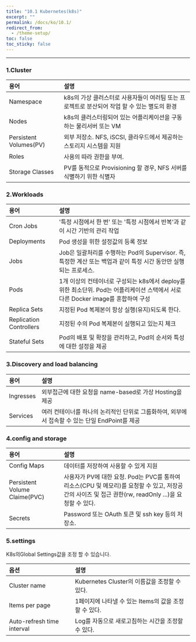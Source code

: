 ```yaml
---
title: "10.1 Kubernetes(k8s)"
excerpt: ""
permalink: /docs/ko/10.1/
redirect_from:
  - /theme-setup/
toc: false
toc_sticky: false
---
```


---
### 1.Cluster

| 용어 | 설명 |
| :--- | :--- |
| Namespace | k8s의 가상 클러스터로 사용자들이 여러팀 또는 프로젝트로 분산되어 작업 할 수 있는 별도의 환경 |
| Nodes | k8s의 클러스터링되어 있는 어플리케이션을 구동하는 물리서버 또는 VM |
| Persistent Volumes\(PV\) | 외부 저장소. NFS, iSCSI, 클라우드에서 제공하는 스토리지 시스템을 지원 |
| Roles | 사용의 따라 권한을 부여. |
| Storage Classes | PV를 동적으로 Provisioning 할 경우, NFS 서버를 식별하기 위한 식별자 |

### 2.Workloads

| 용어 | 설명 |
| :--- | :--- |
| Cron Jobs | '특정 시점에서 한 번' 또는 '특정 시점에서 반복'과 같이 시간 기반의 관리 작업 |
| Deployments | Pod 생성을 위한 설정값의 등록 정보 |
| Jobs | Job은 일괄처리를 수행하는 Pod의 Supervisor. 즉, 특정한 계산 또는 백업과 같이 특정 시간 동안만 실행되는 프로세스. |
| Pods | 1개 이상의 컨테이너로 구성되는 k8s에서 deploy를 위한 최소단위. Pod는 어플리케이션 스택에서 서로 다른 Docker image를 혼합하여 구성 |
| Replica Sets | 지정된 Pod 복제본이 항상 실행\(유지\)되도록 한다. |
| Replication Controllers | 지정된 수의 Pod 복제본이 실행되고 있는지 체크 |
| Stateful Sets | Pod의 배포 및 확장을 관리하고, Pod의 순서와 특성에 대한 설정을 제공 |

### 3.Discovery and load balancing

| 용어 | 설명 |
| :--- | :--- |
| Ingresses | 외부접근에 대한 요청을 name-based로 가상 Hosting을 제공 |
| Services | 여러 컨테이너를 하나의 논리적인 단위로 그룹화하여, 외부에서 접속할 수 있는 단일 EndPoint를 제공 |

### 4.config and storage

| 용어 | 설명 |
| :--- | :--- |
| Config Maps | 데이터를 저장하여 사용할 수 있게 지원 |
| Persistent Volume Claime\(PVC\) | 사용자가 PV에 대한 요청. Pod는 PVC를 통하여 리소스\(CPU 및 메모리\)를 요청할 수 있고, 저장공간의 사이즈 및 접근 권한\(rw, readOnly ...\)을 요청할 수 있다. |
| Secrets | Password 또는 OAuth 토큰 및 ssh key 등의 저장소. |

### 5.settings

K8s의Global Settings값을 조정 할 수 있습니다.

| 옵션 | 설명 |
| :--- | :--- |
| Cluster name | Kubernetes Cluster의 이름값을 조정할 수 있다. |
| Items per page | 1페이지에 나타낼 수 있는 Items의 값을 조정할 수 있다. |
| Auto-refresh time interval | Log를 자동으로 새로고침하는 시간을 조정할 수 있다. |
